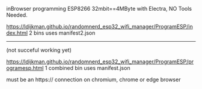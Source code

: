 inBrowser programming ESP8266 32mbit==4MByte with Electra, NO Tools Needed.  

https://ldijkman.github.io/randomnerd_esp32_wifi_manager/ProgramESP/index.html 2 bins uses manifest2.json

---

(not succeful working yet)

https://ldijkman.github.io/randomnerd_esp32_wifi_manager/ProgramESP/programesp.html 1 combined bin uses manifest.json

must be an https:// connection on chromium, chrome or edge browser
